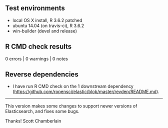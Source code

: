 ## Test environments

* local OS X install, R 3.6.2 patched
* ubuntu 14.04 (on travis-ci), R 3.6.2
* win-builder (devel and release)

## R CMD check results

0 errors | 0 warnings | 0 notes

## Reverse dependencies

* I have run R CMD check on the 1 downstream dependency
(<https://github.com/ropensci/elastic/blob/master/revdep/README.md>).

-------

This version makes some changes to support newer versions of Elasticsearch, and fixes some bugs.

Thanks! 
Scott Chamberlain
